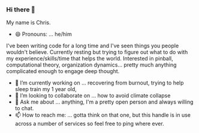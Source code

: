 ### Hi there 👋

My name is Chris. 
- 😄 Pronouns: ... he/him

I've been writing code for a long time and I've seen things you people wouldn't believe.
Currently resting but trying to figure out what to do with my experience/skills/time that helps the world. 
Interested in pinball, computational theory, organization dynamics... pretty much anything complicated enough to engage deep thought. 
 
- 🔭 I’m currently working on ... recovering from burnout, trying to help sleep train my 1 year old, 
- 👯 I’m looking to collaborate on ... how to avoid climate collapse
- 💬 Ask me about ... anything, I'm a pretty open person and always willing to chat. 
- 📫 How to reach me: ... gotta think on that one, but this handle is in use across a number of services so feel free to ping where ever. 


<!--
**slacker525600/slacker525600** is a ✨ _special_ ✨ repository because its `README.md` (this file) appears on your GitHub profile.

Here are some ideas to get you started:

- 🌱 I’m currently learning ...
- 🤔 I’m looking for help with ...
- ⚡ Fun fact: ...
-->
